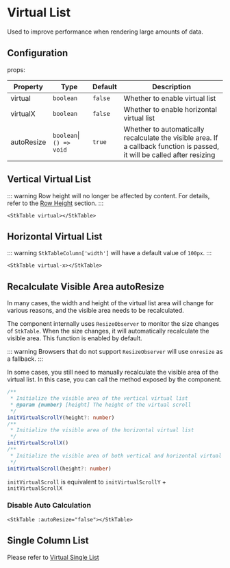 # Virtual List
Used to improve performance when rendering large amounts of data.

## Configuration
props:

| Property | Type | Default | Description |
| --- | --- | --- | --- |
| virtual | `boolean` | `false` | Whether to enable virtual list |
| virtualX | `boolean` | `false` | Whether to enable horizontal virtual list |
| autoResize | `boolean`\| `() => void` | `true` | Whether to automatically recalculate the visible area. If a callback function is passed, it will be called after resizing |


## Vertical Virtual List
::: warning
Row height will no longer be affected by content. For details, refer to the [Row Height](/en/main/table/basic/row-height) section.
:::
```vue
<StkTable virtual></StkTable>
```
<demo vue="advanced/virtual/VirtualY.vue"></demo>

## Horizontal Virtual List
::: warning
`StkTableColumn['width']` will have a default value of `100px`.
:::

```vue
<StkTable virtual-x></StkTable>
```
<demo vue="advanced/virtual/VirtualX.vue"></demo>

## Recalculate Visible Area autoResize
In many cases, the width and height of the virtual list area will change for various reasons, and the visible area needs to be recalculated.

The component internally uses `ResizeObserver` to monitor the size changes of `StkTable`. When the size changes, it will automatically recalculate the visible area. This function is enabled by default.


::: warning
Browsers that do not support `ResizeObserver` will use `onresize` as a fallback.
:::

In some cases, you still need to manually recalculate the visible area of the virtual list. In this case, you can call the method exposed by the component.

```ts
/**
 * Initialize the visible area of the vertical virtual list
 * @param {number} [height] The height of the virtual scroll
 */
initVirtualScrollY(height?: number)
/**
 * Initialize the visible area of the horizontal virtual list
 */
initVirtualScrollX()
/**
 * Initialize the visible area of both vertical and horizontal virtual lists
 */
initVirtualScroll(height?: number)
```
`initVirtualScroll` is equivalent to `initVirtualScrollY` + `initVirtualScrollX`

### Disable Auto Calculation
```vue
<StkTable :autoResize="false"></StkTable>
```

## Single Column List
Please refer to [Virtual Single List](/en/demos/virtual-list.html)

